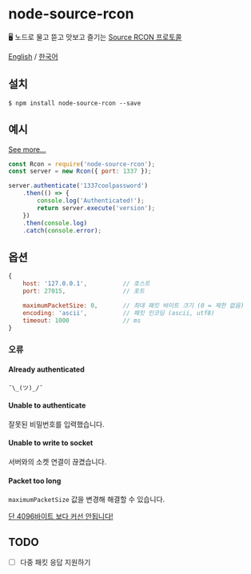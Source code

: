 # node-source-rcon
🖥️ 노드로 물고 뜯고 맛보고 즐기는 [Source RCON 프로토콜](https://developer.valvesoftware.com/wiki/Source_RCON_Protocol)

[English](README.md) / [한국어](README_ko_KR.md)

## 설치
```console
$ npm install node-source-rcon --save
```

## 예시
[See more...](examples/)
```javascript
const Rcon = require('node-source-rcon');
const server = new Rcon({ port: 1337 });

server.authenticate('1337coolpassword')
    .then(() => {
        console.log('Authenticated!');
        return server.execute('version');
    })
    .then(console.log)
    .catch(console.error);
```

## 옵션
```javascript
{
    host: '127.0.0.1',          // 호스트
    port: 27015,                // 포트

    maximumPacketSize: 0,       // 최대 패킷 바이트 크기 (0 = 제한 없음)
    encoding: 'ascii',          // 패킷 인코딩 (ascii, utf8)
    timeout: 1000               // ms
}
```

### 오류
#### Already authenticated
`¯\_(ツ)_/¯`

#### Unable to authenticate
잘못된 비밀번호를 입력했습니다.

#### Unable to write to socket
서버와의 소켓 연결이 끊켰습니다.

#### Packet too long
`maximumPacketSize` 값을 변경해 해결할 수 있습니다.

[단 4096바이트 보다 커선 안됩니다!](https://developer.valvesoftware.com/wiki/Source_RCON_Protocol#Packet_Size)

## TODO
- [ ]  다중 패킷 응답 지원하기